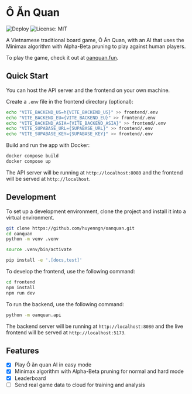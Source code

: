 # Ô Ăn Quan

![Deploy](https://github.com/huyenngn/oanquan/actions/workflows/deploy.yml/badge.svg)
![License: MIT](https://img.shields.io/github/license/huyenngn/oanquan)

A Vietnamese traditional board game, Ô Ăn Quan, with an AI that uses the Minimax algorithm with Alpha-Beta pruning to play against human players.

To play the game, check it out at [oanquan.fun](https://oanquan.fun).

## Quick Start

You can host the API server and the frontend on your own machine.

Create a `.env` file in the frontend directory (optional):

```sh
echo "VITE_BACKEND_US=h{VITE_BACKEND_US}" >> frontend/.env
echo "VITE_BACKEND_EU={VITE_BACKEND_EU}" >> frontend/.env
echo "VITE_BACKEND_ASIA={VITE_BACKEND_ASIA}" >> frontend/.env
echo "VITE_SUPABASE_URL={SUPABASE_URL}" >> frontend/.env
echo "VITE_SUPABASE_KEY={SUPABASE_KEY}" >> frontend/.env
```

Build and run the app with Docker:

```sh
docker compose build
docker compose up
```

The API server will be running at `http://localhost:8080` and the frontend will be served at `http://localhost`.

## Development

To set up a development environment, clone the project and install it into a virtual environment.

```sh
git clone https://github.com/huyenngn/oanquan.git
cd oanquan
python -m venv .venv

source .venv/bin/activate

pip install -e '.[docs,test]'
```

To develop the frontend, use the following command:

```sh
cd frontend
npm install
npm run dev
```

To run the backend, use the following command:

```sh
python -m oanquan.api
```

The backend server will be running at `http://localhost:8080` and the live frontend will be served at `http://localhost:5173`.

## Features

-   [x] Play Ô ăn quan AI in easy mode
-   [x] Minimax algorithm with Alpha-Beta pruning for normal and hard mode
-   [x] Leaderboard
-   [ ] Send real game data to cloud for training and analysis
